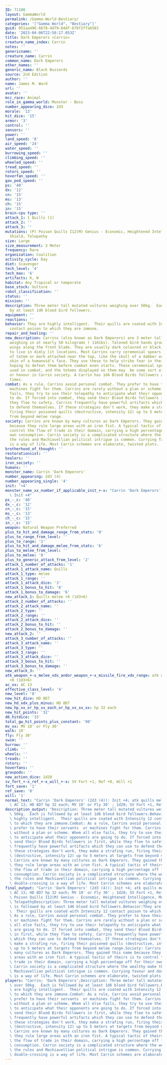 ```yaml
---
ID: 71108
layout: GammaWorld
permalink: /Gamma-World-Bestiary/
categories: '["Gamma World", "Bestiary"]'
guid: 051aa496-6678-4d79-84df-676f2ffab583
date: '2023-04-06T22:58:17.053Z'
title: Dark Emperors «Carrin»
creature_name_index: Carrin
notes: ''
genericname: ''
creature_name: Carrin
common_name: Dark Emperors
other_names: ''
generic_name: Black Buzzards
source: 2nd Edition
author: ''
name: James M. Ward
url: ''
avatar: ''
mcc_race: Animal
role_in_gamma_world: Monster - Boss
number_appearing_dice: 2d3
morale: '13'
hit_dice: '15'
armor: '3'
control: ''
sensors: ''
power: ''
land_speed: '8'
air_speed: '24'
water_speed: ''
burrowing_speed: ''
climbing_speed: ''
wheeled_speed: ''
tread_speed: ''
rotors_speed: ''
hoverfan_speed: ''
gav_pod_speed: ''
ps: '40'
dx: '12'
cn: '15'
ms: '13'
ch: '15'
in: '15'
brain-cpu type: ''
attack_1: 1 Quills (1)
attack_2: ''
attack_3: ''
mutations: (P) Poison Quills I12(M) Genius - Economic, Heightened Intelligence, Mental
  Shield, Telepathy
size: Large
size_measurement: 3 Meter
frequency: Rare
organization: Coalition
activity_cycle: Day
diet: Scavenger
tech_level: '4'
tech_max: '6'
artifacts: K, W
habitat: Any Tropical or temperate
base_stock: Vulture
robot_classification: ''
status: ''
mission: ''
description: Three meter tall mutated vultures weighing over 50kg.  Each is followed
  by at least 1d6 blood bird followers.
equipment: ''
reactions: ''
behavior: They are highly intelligent.  Their quills are coated with Intensity 12
  contact poison to which they are immune.
repair_and_healing: ''
new_description: Carrins (also known as Dark Emperors) are 3 meter tall mutated vultures,
  weighing in at nearly 50 kilograms ( 110ibs). Taloned bird hands grow out of their
  wings along the front blade. They are usually dark coloured or black, and prefer
  to live in dimly lit locations. Most Carrins carry ceremonial spears with some sort
  of totem or mark attached near the top, like the skull of a dabber or the dried
  skin of a humanoid's face. They use these to help strike fear in their opponents,
  hoping to defeat them before combat even starts. These ceremonial spears are not
  used in combat, and the totems displayed on them may  be some sort of badge of rank
  or honour in Carrin society. A Carrin has 1d4 Blood Birds followers around at all
  times.
combat: As a rule, Carrins avoid personal combat. They prefer to have their servants  or
  machines fight for them. Carrins are rarely without a plan or scheme. Whem all else
  fails, they try to use their telepathy to anticipate what their opponents are going
  to do. If forced into combat, they send their Blood Birds followers in first, while
  they flee to safety. Carrins frequently have powerful artifacts which they can use
  to defend themselves. If these strategies don't work, they make a strafing run,
  firing their poisoned quills (destructive, intensity 12) up to 5 meters at targets
  from beyond melee range.
society: Carrins are known by many cultures as Dark Emperors. They gained this name
  because they rule large areas with an iron fist. A typical tactic of theirs is to
  control the flow of trade in their domain, carrying a high percentage off for their
  own consumption. Carrin society is a complicated structure where the wealthy make
  the rules and Machiavellian political intrigue is common. Currying favour and double-crossing
  is a way of life. Most Carrin schemes are elaborate, twisted plots.
brotherhood_of_thought: ''
restorationsist: ''
healers: ''
iron_society: ''
humans: ''
monster_name: Carrin 'Dark Emperors'
number_appearing: 2d3 (4)
number_appearing_single: '4'
init: '+4'
monster_name_xx_number_if_applicable_init_+-x: "Carrin 'Dark Emperors' (2d3 (4)):\
  \ Init +4"
ps_-_c: '40'
dx_-_c: '12'
cn_-_c: '15'
ms_-_c: '13'
ch_-_c: '15'
in_-_c: '15'
weapon: Natural Weapon Preferred
plus_to_hit_and_damage_range_from_stats: '0'
plus_to_range_from_level: ''
plus_to_range: '2'
plus_to_hit_and_damage_melee_from_stats: '6'
plus_to_melee_from_level: ''
plus_to_melee: '8'
plus_to_generic_attack_from_level: '2'
attack_1_number_of_attacks: '1'
attack_1_attack_name: Quills
attack_1_type: melee
attack_1_range: ''
attack_1_attack_dice: '3'
attack_1_bonus_to_hit: '8'
attack_1_bonus_to_damage: '6'
new_attack_1: Quills melee +8 (1d3+6)
attack_2_number_of_attacks: ''
attack_2_attack_name: ''
attack_2_type: ''
attack_2_range: ''
attack_2_attack_dice: ''
attack_2_bonus_to_hit: ''
attack_2_bonus_to_damage: ''
new_attack_2: ''
attack_3_number_of_attacks: ''
attack_3_attack_name: ''
attack_3_type: ''
attack_3_range: ''
attack_3_attack_dice: ''
attack_3_bonus_to_hit: ''
attack_3_bonus_to_damage: ''
new_attack_3: ''
atk_weapon_+-x_melee_xdx_andor_weapon_+-x_missile_fire_xdx_range: atk quills melee
  +8 (1d3+6)
ac_xx: AC 13
effective_class_level: '4'
new_level: '8'
new_hit_dice: HD 8D7
new_hd_xdx_plus_minus: HD 8D7
new_hp_xx_or_hp_xx_each_or_hp_xx_xx_xx: hp 32 each
new_hit_points: '32'
d6_hitdice: '15'
total_gw_hit_points_plus_constant: '90'
mv_xx: MV 10' or Fly 30'
walk: 10'
fly: Fly 30'
swim: ''
burrow: ''
climb: ''
wheels: ''
treads: ''
rotors: ''
hoverfans: ''
gravpods: ''
new_action_dice: 1d20
sv_fort_+-x_ref_+-x_will_+-x: SV Fort +1, Ref +0, Will +1
fort_save: '1'
ref_save: '0'
will: '1'
normal_text: "Carrin 'Dark Emperors' (2d3 (4)): Init +4; atk quills melee +8 (1d3+6);\
  \ AC 13; HD 8D7 hp 32 each; MV 10' or Fly 30' ; 1d20; SV Fort +1, Ref +0, Will +1"
description_output: "Description: Three meter tall mutated vultures weighing over\
  \ 50kg.  Each is followed by at least 1d6 blood bird followers.Behavior:They are\
  \ highly intelligent.  Their quills are coated with Intensity 12 contact poison\
  \ to which they are immune.Combat: As a rule, Carrins avoid personal combat. They\
  \ prefer to have their servants  or machines fight for them. Carrins are rarely\
  \ without a plan or scheme. Whem all else fails, they try to use their telepathy\
  \ to anticipate what their opponents are going to do. If forced into combat, they\
  \ send their Blood Birds followers in first, while they flee to safety. Carrins\
  \ frequently have powerful artifacts which they can use to defend themselves. If\
  \ these strategies don't work, they make a strafing run, firing their poisoned quills\
  \ (destructive, intensity 12) up to 5 meters at targets from beyond melee range.Society:\
  \ Carrins are known by many cultures as Dark Emperors. They gained this name because\
  \ they rule large areas with an iron fist. A typical tactic of theirs is to control\
  \ the flow of trade in their domain, carrying a high percentage off for their own\
  \ consumption. Carrin society is a complicated structure where the wealthy make\
  \ the rules and Machiavellian political intrigue is common. Currying favour and\
  \ double-crossing is a way of life. Most Carrin schemes are elaborate, twisted plots."
final_output: "Carrin 'Dark Emperors' (2d3 (4)): Init +4; atk quills melee +8 (1d3+6);\
  \ AC 13; HD 8D7 hp 32 each; MV 10' or Fly 30' ; 1d20; SV Fort +1, Ref +0, Will +1(P)\
  \ Poison Quills I12(M) Genius - Economic, Heightened Intelligence, Mental Shield,\
  \ TelepathyDescription: Three meter tall mutated vultures weighing over 50kg.  Each\
  \ is followed by at least 1d6 blood bird followers.Behavior:They are highly intelligent.\
  \  Their quills are coated with Intensity 12 contact poison to which they are immune.Combat:\
  \ As a rule, Carrins avoid personal combat. They prefer to have their servants \
  \ or machines fight for them. Carrins are rarely without a plan or scheme. Whem\
  \ all else fails, they try to use their telepathy to anticipate what their opponents\
  \ are going to do. If forced into combat, they send their Blood Birds followers\
  \ in first, while they flee to safety. Carrins frequently have powerful artifacts\
  \ which they can use to defend themselves. If these strategies don't work, they\
  \ make a strafing run, firing their poisoned quills (destructive, intensity 12)\
  \ up to 5 meters at targets from beyond melee range.Society: Carrins are known by\
  \ many cultures as Dark Emperors. They gained this name because they rule large\
  \ areas with an iron fist. A typical tactic of theirs is to control the flow of\
  \ trade in their domain, carrying a high percentage off for their own consumption.\
  \ Carrin society is a complicated structure where the wealthy make the rules and\
  \ Machiavellian political intrigue is common. Currying favour and double-crossing\
  \ is a way of life. Most Carrin schemes are elaborate, twisted plots."
players: "Carrin; 'Dark Emperors';Description: Three meter tall mutated vultures weighing\
  \ over 50kg.  Each is followed by at least 1d6 blood bird followers.Behavior:They\
  \ are highly intelligent.  Their quills are coated with Intensity 12 contact poison\
  \ to which they are immune.Combat: As a rule, Carrins avoid personal combat. They\
  \ prefer to have their servants  or machines fight for them. Carrins are rarely\
  \ without a plan or scheme. Whem all else fails, they try to use their telepathy\
  \ to anticipate what their opponents are going to do. If forced into combat, they\
  \ send their Blood Birds followers in first, while they flee to safety. Carrins\
  \ frequently have powerful artifacts which they can use to defend themselves. If\
  \ these strategies don't work, they make a strafing run, firing their poisoned quills\
  \ (destructive, intensity 12) up to 5 meters at targets from beyond melee range.Society:\
  \ Carrins are known by many cultures as Dark Emperors. They gained this name because\
  \ they rule large areas with an iron fist. A typical tactic of theirs is to control\
  \ the flow of trade in their domain, carrying a high percentage off for their own\
  \ consumption. Carrin society is a complicated structure where the wealthy make\
  \ the rules and Machiavellian political intrigue is common. Currying favour and\
  \ double-crossing is a way of life. Most Carrin schemes are elaborate, twisted plots.|"
---
```

</br>
